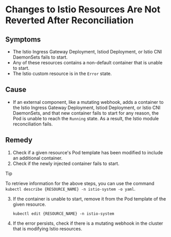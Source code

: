 # Changes to Istio Resources Are Not Reverted After Reconciliation

## Symptoms

- The Istio Ingress Gateway Deployment, Istiod Deployment, or  Istio CNI DaemonSets fails to start.
- Any of these resources contains a non-default container that is unable to start.
- The Istio custom resource is in the `Error` state.

## Cause

- If an external component, like a mutating webhook, adds a container to the Istio Ingress Gateway Deployment, Istiod Deployment, or Istio CNI DaemonSets, and that new container fails to start for any reason, the Pod is unable to reach the `Running` state. As a result, the Istio module reconciliation fails.

## Remedy

1. Check if a given resource's Pod template has been modified to include an additional container.
2. Check if the newly injected container fails to start.

> [!TIP]
> To retrieve information for the above steps, you can use the command `kubectl describe {RESOURCE_NAME} -n istio-system -o yaml`.

3. If the container is unable to start, remove it from the Pod template of the given resource.

   `kubectl edit {RESOURCE_NAME} -n istio-system`

4. If the error persists, check if there is a mutating webhook in the cluster that is modifying Istio resources.